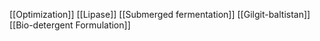 [[Optimization]]
[[Lipase]]
[[Submerged fermentation]]
[[Gilgit-baltistan]]
[[Bio-detergent Formulation]]
